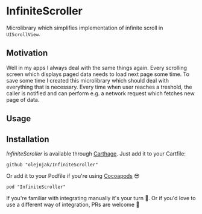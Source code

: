 # InfiniteScroller

Microlibrary which simplifies implementation of infinite scroll in `UIScrollView`.

## Motivation

Well in my apps I always deal with the same things again. Every scrolling screen which displays paged data needs to load next page some time. To save some time I created this microlibrary which should deal with everything that is necessary. Every time when user reaches a treshold, the caller is notified and can perform e.g. a network request which fetches new page of data.

## Usage

## Installation

_InfiniteScroller_ is available through [Carthage](https://github.com/Carthage/Carthage). Just add it to your Cartfile:

```
github "olejnjak/InfiniteScroller"
```

Or add it to your Podfile if you're using [Cocoapods](https://cocoapods.org) 😎

```
pod "InfiniteScroller"
```

If you're familiar with integrating manually it's your turn 🙂. Or if you'd love to use a different way of integration, PRs are welcome 🙂
